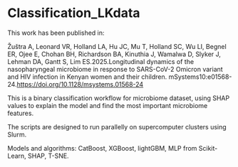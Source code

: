 # Classification_LKdata

This work has been published in:

Žuštra A, Leonard VR, Holland LA, Hu JC, Mu T, Holland SC, Wu LI, Begnel ER, Ojee E, Chohan BH, Richardson BA, Kinuthia J, Wamalwa D, Slyker J, Lehman DA, Gantt S, Lim ES.2025.Longitudinal dynamics of the nasopharyngeal microbiome in response to SARS-CoV-2 Omicron variant and HIV infection in Kenyan women and their children. mSystems10:e01568-24.https://doi.org/10.1128/msystems.01568-24


This is a binary classification workflow for microbiome dataset, using SHAP values to explain the model and find the most important microbiome features.

The scripts are designed to run parallelly on supercomputer clusters using Slurm.

Models and algorithms: CatBoost, XGBoost, lightGBM, MLP from Scikit-Learn, SHAP, T-SNE.
